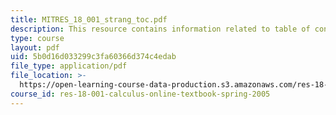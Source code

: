 ```yaml
---
title: MITRES_18_001_strang_toc.pdf
description: This resource contains information related to table of contents.
type: course
layout: pdf
uid: 5b0d16d033299c3fa60366d374c4edab
file_type: application/pdf
file_location: >-
  https://open-learning-course-data-production.s3.amazonaws.com/res-18-001-calculus-online-textbook-spring-2005/5b0d16d033299c3fa60366d374c4edab_MITRES_18_001_strang_toc.pdf
course_id: res-18-001-calculus-online-textbook-spring-2005
---
```


